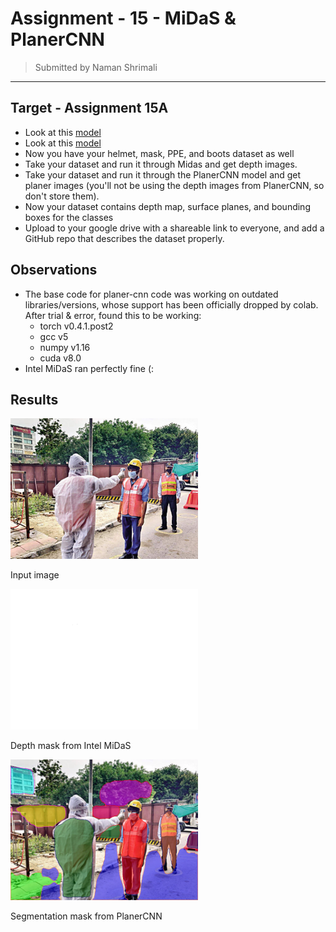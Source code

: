 # Assignment - 15 - MiDaS & PlanerCNN
> Submitted by Naman Shrimali
---

## Target - Assignment 15A

* Look at this [model](https://github.com/intel-isl/MiDaS)
* Look at this [model](https://github.com/NVlabs/planercnn)
* Now you have your helmet, mask, PPE, and boots dataset as well
* Take your dataset and run it through Midas and get depth images.
* Take your dataset and run it through the PlanerCNN model and get planer images (you'll not be using the depth images from PlanerCNN, so don't store them). 
* Now your dataset contains depth map, surface planes, and bounding boxes for the classes
* Upload to your google drive with a shareable link to everyone, and add a GitHub repo that describes the dataset properly.

## Observations
* The base code for planer-cnn code was working on outdated libraries/versions, whose support has been officially dropped by colab. After trial & error, found this to be working:
    * torch v0.4.1.post2
    * gcc v5
    * numpy v1.16
    * cuda v8.0
* Intel MiDaS ran perfectly fine (:

## Results
<img src = "assets/sample_image.jpg" width ="300" title="Input Image"/>

Input image

<img src = "assets/sample_image_mask.png" width ="300" title="MiDaS mask"/>

 Depth mask from Intel MiDaS
 
<img src = "assets/sample_image_segmentation.png" width ="300" title="Segmentation mask"/> 

Segmentation mask from PlanerCNN 
